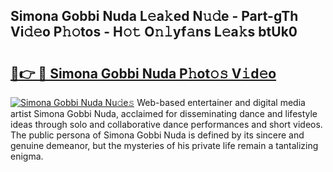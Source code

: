 ## Simona Gobbi Nuda L𝚎a𝚔ed N𝚞𝚍e - Part-gTh Vi𝚍𝚎o P𝚑𝚘tos - H𝚘𝚝 O𝚗𝚕yf𝚊ns L𝚎a𝚔s btUk0

# <h2><a href="http://kf92a5.oniu.top/?m=Simona+Gobbi+Nuda">🔗👉 🔴 Simona Gobbi Nuda P𝚑ot𝚘𝚜 V𝚒d𝚎o</a></h2>

[![Simona Gobbi Nuda Nu𝚍e𝚜](https://i.imgur.com/0qMVB7G.gif)](http://kf92a5.oniu.top/?m=Simona+Gobbi+Nuda)
Web-based entertainer and digital media artist Simona Gobbi Nuda, acclaimed for disseminating dance and lifestyle ideas through solo and collaborative dance performances and short videos. The public persona of Simona Gobbi Nuda is defined by its sincere and genuine demeanor, but the mysteries of his private life remain a tantalizing enigma.  
